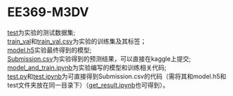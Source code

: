 # EE369-M3DV 
[test](./test)为实验的测试数据集;     
[train_val](./train_val)和[train_val.csv](./train_val.csv)为实验的训练集及其标签；  
[model.h5](./model.h5)实验最终得到的模型;    
[Submission.csv](./Submission.csv)为实验得到的预测结果，可以直接在kaggle上提交;    
[model_and_train.ipynb](model_and_train.ipynb)为实验编写的模型和训练相关代码;  
[test.py](./test.py)和[test.ipynb](./test.ipynb)为可直接得到Submission.csv的代码（需将其和model.h5和test文件夹放在同一目录下）（[get_result.ipynb](./get_result.ipynb)也可得到）。
